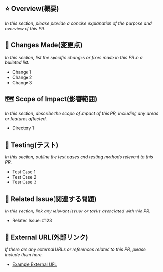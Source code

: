 ## ⭐️ Overview(概要)

_In this section, please provide a concise explanation of the purpose and overview of this PR._

## 📝 Changes Made(変更点)

_In this section, list the specific changes or fixes made in this PR in a bulleted list._

- Change 1
- Change 2
- Change 3

## 🗺️ Scope of Impact(影響範囲)

_In this section, describe the scope of impact of this PR, including any areas or features affected._

- Directory 1

## 🧪 Testing(テスト)

_In this section, outline the test cases and testing methods relevant to this PR._

- Test Case 1
- Test Case 2
- Test Case 3

## 🚓 Related Issue(関連する問題)

_In this section, link any relevant issues or tasks associated with this PR._

- Related Issue: #123

## 🔗 External URL(外部リンク)

_If there are any external URLs or references related to this PR, please include them here._

- [Example External URL](https://example.com)